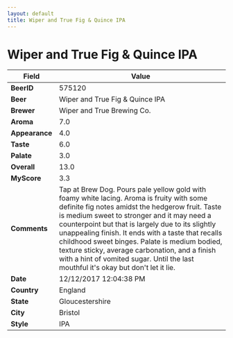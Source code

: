 ```yaml
---
layout: default
title: Wiper and True Fig & Quince IPA
---
```


# Wiper and True Fig & Quince IPA

| Field         | Value     |
|---------------|-----------|
| **BeerID** | 575120 |
| **Beer** | Wiper and True Fig & Quince IPA |
| **Brewer** | Wiper and True Brewing Co. |
| **Aroma** | 7.0 |
| **Appearance** | 4.0 |
| **Taste** | 6.0 |
| **Palate** | 3.0 |
| **Overall** | 13.0 |
| **MyScore** | 3.3 |
| **Comments** | Tap at Brew Dog. Pours pale yellow gold with foamy white lacing. Aroma is fruity with some definite fig notes amidst the hedgerow fruit. Taste is medium sweet to stronger and it may need a counterpoint but that is largely due to its slightly unappealing finish. It ends with a taste that recalls childhood sweet binges. Palate is medium bodied, texture sticky, average carbonation, and a finish with a hint of vomited sugar. Until the last mouthful it&#39;s okay but don&#39;t let it lie. |
| **Date** | 12/12/2017 12:04:38 PM |
| **Country** | England |
| **State** | Gloucestershire |
| **City** | Bristol |
| **Style** | IPA |
